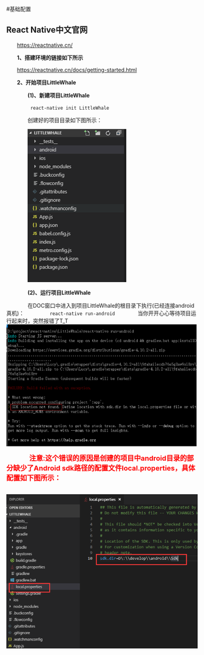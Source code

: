 #基础配置 
## React Native中文官网
&emsp;&emsp;https://reactnative.cn/

&emsp;&emsp;**1、搭建环境的链接如下所示**

&emsp;&emsp;https://reactnative.cn/docs/getting-started.html

&emsp;&emsp;**2、开始项目LittleWhale**

&emsp;&emsp;&emsp;&emsp;**(1)、新建项目LittleWhale**

&emsp;&emsp;&emsp;&emsp;``` react-native init LittleWhale```

&emsp;&emsp;&emsp;&emsp;创建好的项目目录如下图所示：

&emsp;&emsp;&emsp;&emsp;![projectDirectory](https://github.com/meilingJing/LearningRN/blob/master/projectDirectory.png?raw=true)

&emsp;&emsp;&emsp;&emsp;**(2)、运行项目LittleWhale**

&emsp;&emsp;&emsp;&emsp;在DOC窗口中进入到项目LittleWhale的根目录下执行(已经连接android真机)：
&emsp;&emsp;&emsp;&emsp;``` react-native run-android```
&emsp;&emsp;&emsp;&emsp;当你开开心心等待项目运行起来时，突然报错了T_T
&emsp;&emsp;&emsp;&emsp;![sdkLocationNotFound](https://github.com/meilingJing/LearningRN/blob/master/sdk_location_not_found.png?raw=true)

&emsp;&emsp;&emsp;&emsp;**<font color=#ff0000 size=4> 注意:这个错误的原因是创建的项目中android目录的部分缺少了Android sdk路径的配置文件local.properties，具体配置如下图所示： </font>**

&emsp;&emsp;&emsp;&emsp;![addAndroidSdkLocation](https://github.com/meilingJing/LearningRN/blob/master/add_android_sdk_location.png?raw=true)

